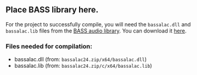 ## Place BASS library here.
For the project to successfully compile, you will need the `bassalac.dll` and `bassalac.lib` files from the [BASS audio library](https://www.un4seen.com/bass.html). You can download it [here](https://www.un4seen.com/files/bassalac24.zip).
### Files needed for compilation:
- bassalac.dll (from: `bassalac24.zip/x64/bassalac.dll`)
- bassalac.lib (from: `bassalac24.zip/c/x64/bassalac.lib`)
